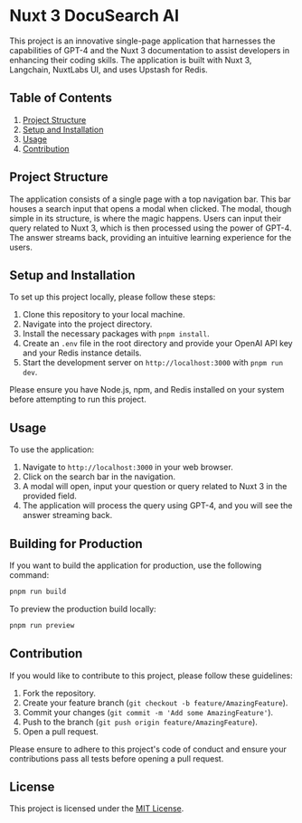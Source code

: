 # Nuxt 3 DocuSearch AI

This project is an innovative single-page application that harnesses the capabilities of GPT-4 and the Nuxt 3
documentation to assist developers in enhancing their coding skills. The application is built with Nuxt 3, Langchain,
NuxtLabs UI, and uses Upstash for Redis.

## Table of Contents

1. [Project Structure](#project-structure)
2. [Setup and Installation](#setup-and-installation)
3. [Usage](#usage)
4. [Contribution](#contribution)

## Project Structure

The application consists of a single page with a top navigation bar. This bar houses a search input that opens a modal
when clicked. The modal, though simple in its structure, is where the magic happens. Users can input their query related
to Nuxt 3, which is then processed using the power of GPT-4. The answer streams back, providing an intuitive learning
experience for the users.

## Setup and Installation

To set up this project locally, please follow these steps:

1. Clone this repository to your local machine.
2. Navigate into the project directory.
3. Install the necessary packages with `pnpm install`.
4. Create an `.env` file in the root directory and provide your OpenAI API key and your Redis instance details.
5. Start the development server on `http://localhost:3000` with `pnpm run dev`.

Please ensure you have Node.js, npm, and Redis installed on your system before attempting to run this project.

## Usage

To use the application:

1. Navigate to `http://localhost:3000` in your web browser.
2. Click on the search bar in the navigation.
3. A modal will open, input your question or query related to Nuxt 3 in the provided field.
4. The application will process the query using GPT-4, and you will see the answer streaming back.

## Building for Production

If you want to build the application for production, use the following command:

```bash
pnpm run build
```

To preview the production build locally:

```bash
pnpm run preview
```

## Contribution

If you would like to contribute to this project, please follow these guidelines:

1. Fork the repository.
2. Create your feature branch (`git checkout -b feature/AmazingFeature`).
3. Commit your changes (`git commit -m 'Add some AmazingFeature'`).
4. Push to the branch (`git push origin feature/AmazingFeature`).
5. Open a pull request.

Please ensure to adhere to this project's code of conduct and ensure your contributions pass all tests before opening a
pull request.

## License

This project is licensed under the [MIT License](LICENSE).
